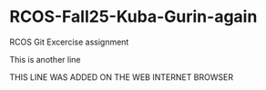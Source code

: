 # RCOS-Fall25-Kuba-Gurin-again
RCOS Git Excercise assignment

This is another line

THIS LINE WAS ADDED ON THE WEB INTERNET BROWSER
